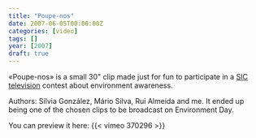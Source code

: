 ```yaml
---
title: "Poupe-nos"
date: 2007-06-05T00:00:00Z
categories: [video]
tags: []
year: [2007]
draft: true
---
```


«Poupe-nos» is a small 30" clip made just for fun to participate in a [SIC television][1] contest about environment awareness.
<!--more-->

Authors: Sílvia González, Mário Silva, Rui Almeida and me. It ended up being one of the chosen clips to be broadcast on Environment Day.

You can preview it here:
{{< vimeo 370296 >}}

[1]: http://www.sic.pt
